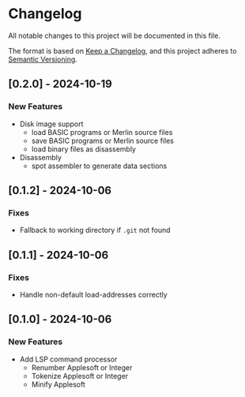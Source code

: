 # Changelog

All notable changes to this project will be documented in this file.

The format is based on [Keep a Changelog](https://keepachangelog.com/en/1.1.0/),
and this project adheres to [Semantic Versioning](https://semver.org/spec/v2.0.0.html).

## [0.2.0] - 2024-10-19

### New Features

* Disk image support
    - load BASIC programs or Merlin source files
    - save BASIC programs or Merlin source files
    - load binary files as disassembly
* Disassembly
    - spot assembler to generate data sections

## [0.1.2] - 2024-10-06

### Fixes

* Fallback to working directory if `.git` not found

## [0.1.1] - 2024-10-06

### Fixes

* Handle non-default load-addresses correctly

## [0.1.0] - 2024-10-06

### New Features

* Add LSP command processor
    - Renumber Applesoft or Integer
    - Tokenize Applesoft or Integer
    - Minify Applesoft
